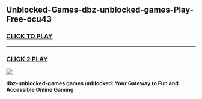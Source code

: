 
## Unblocked-Games-dbz-unblocked-games-Play-Free-ocu43
<h3>
<a href="https://premium76.site?title=dbz-unblocked-games&ref=22A">CLICK TO PLAY</a></h3>
<hr>

<h3>
<a href="https://premium76.site?title=dbz-unblocked-games&ref=22A">CLICK 2 PLAY</a>
  
</h3>

<a href="https://premium76.site?title=dbz-unblocked-games&ref=22A"><img src="https://clearcache.store/games.png"></a>


**dbz-unblocked-games games unblocked: Your Gateway to Fun and Accessible Online Gaming**

